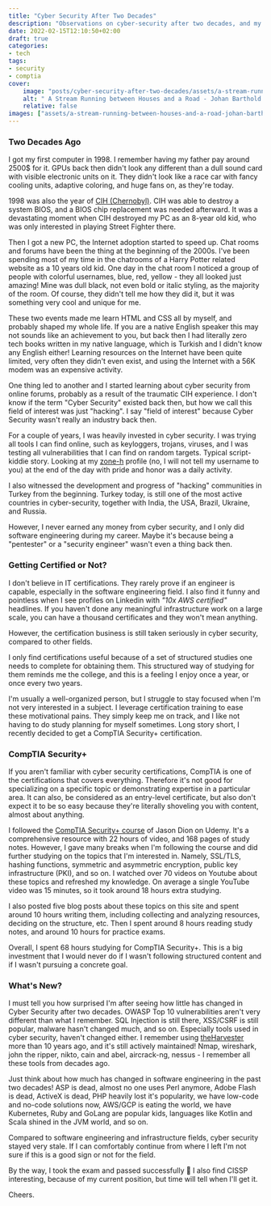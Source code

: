 ```yaml
---
title: "Cyber Security After Two Decades"
description: "Observations on cyber-security after two decades, and my CompTIA Security+ impressions."
date: 2022-02-15T12:10:50+02:00
draft: true
categories:
- tech
tags:
- security
- comptia
cover:
    image: "posts/cyber-security-after-two-decades/assets/a-stream-running-between-houses-and-a-road-johan-barthold-jongkind.jpg"
    alt: " A Stream Running between Houses and a Road - Johan Barthold Jongkind"
    relative: false
images: ["assets/a-stream-running-between-houses-and-a-road-johan-barthold-jongkind.jpg"]
---
```


### Two Decades Ago

I got my first computer in 1998. I remember having my father pay around 2500$ for it. GPUs back then didn't look any
different than a dull sound card with visible electronic units on it. They didn't look like a race car with fancy
cooling units, adaptive coloring, and huge fans on, as they're today.

1998 was also the year of [CIH (Chernobyl)](https://en.wikipedia.org/wiki/CIH_(computer_virus)). CIH was able to destroy
a system BIOS, and a BIOS chip replacement was needed afterward. It was a devastating moment when CIH destroyed my PC
as an 8-year old kid, who was only interested in playing Street Fighter there.

Then I got a new PC, the Internet adoption started to speed up. Chat rooms and forums have been the thing at the
beginning of the 2000s. I've been spending most of my time in the chatrooms of a Harry Potter related website as a 10
years old kid. One day in the chat room I noticed a group of people with colorful usernames, blue, red, yellow - they
all looked just amazing! Mine was dull black, not even bold or italic styling, as the majority of the room. Of course,
they didn't tell me how they did it, but it was something very cool and unique for me.

These two events made me learn HTML and CSS all by myself, and probably shaped my whole life. If you are a native
English speaker this may not sounds like an achievement to you, but back then I had literally zero tech books written
in my native language, which is Turkish and I didn't know any English either! Learning resources on the Internet have
been quite limited, very often they didn't even exist, and using the Internet with a 56K modem was an expensive
activity.

One thing led to another and I started learning about cyber security from online forums, probably as a result of
the traumatic CIH experience. I don't know if the term "Cyber Security" existed back then, but how we call this field
of interest was just "hacking". I say "field of interest" because Cyber Security wasn't really an industry back then.

For a couple of years, I was heavily invested in cyber security. I was trying all tools I can find online, such as
keyloggers, trojans, viruses, and I was testing all vulnerabilities that I can find on random targets. Typical
script-kiddie story. Looking at my [zone-h](https://www.zone-h.org/) profile (no, I will not tell my username to you)
at the end of the day with pride and honor was a daily activity.

I also witnessed the development and progress of "hacking" communities in Turkey from the beginning. Turkey today, is
still one of the most active countries in cyber-security, together with India, the USA, Brazil, Ukraine, and Russia.

However, I never earned any money from cyber security, and I only did software engineering during my career. Maybe it's
because being a "pentester" or a "security engineer" wasn't even a thing back then.

### Getting Certified or Not?

I don't believe in IT certifications. They rarely prove if an engineer is capable, especially in the software
engineering field. I also find it funny and pointless when I see profiles on Linkedin with _"10x AWS certified"_
headlines. If you haven't done any meaningful infrastructure work on a large scale, you can have a thousand certificates
and they won't mean anything.

However, the certification business is still taken seriously in cyber security, compared to other fields.

I only find certifications useful because of a set of structured studies one needs to complete for obtaining them.
This structured way of studying for them reminds me the college, and this is a feeling I enjoy once a year, or once
every two years.

I'm usually a well-organized person, but I struggle to stay focused when I'm not very interested in a subject. I
leverage certification training to ease these motivational pains. They simply keep me on track, and I like not having
to do study planning for myself sometimes. Long story short, I recently decided to get a CompTIA Security+
certification.

### CompTIA Security+

If you aren't familiar with cyber security certifications, CompTIA is one of the certifications that covers everything.
Therefore it's not good for specializing on a specific topic or demonstrating expertise in a particular area. It can
also, be considered as an entry-level certificate, but also don't expect it to be so easy because they're literally
shoveling you with content, almost about anything.

I followed the [CompTIA Security+ course](https://www.udemy.com/course/securityplus/) of Jason Dion on Udemy. It's
a comprehensive resource with 22 hours of video, and 168 pages of study notes. However, I gave many breaks when I'm
following the course and did further studying on the topics that I'm interested in. Namely, SSL/TLS, hashing functions,
symmetric and asymmetric encryption, public key infrastructure (PKI), and so on. I watched over 70 videos on Youtube
about these topics and refreshed my knowledge. On average a single YouTube video was 15 minutes, so it took around 18
hours extra studying.

I also posted five blog posts about these topics on this site and spent around 10 hours writing them, including
collecting and analyzing resources, deciding on the structure, etc. Then I spent around 8 hours reading study notes,
and around 10 hours for practice exams.

Overall, I spent 68 hours studying for CompTIA Security+. This is a big investment that I would never do if I wasn't
following structured content and if I wasn't pursuing a concrete goal.

### What's New?

I must tell you how surprised I'm after seeing how little has changed in Cyber Security after two decades. OWASP Top 10
vulnerabilities aren't very different than what I remember. SQL Injection is still there, XSS/CSRF is still popular,
malware hasn't changed much, and so on. Especially tools used in cyber security, haven't changed either.
I remember using [theHarvester](https://github.com/laramies/theHarvester) more than 10 years ago, and it's still
actively maintained! Nmap, wireshark, john the ripper, nikto, cain and abel, aircrack-ng, nessus - I remember
all these tools from decades ago.

Just think about how much has changed in software engineering in the past two decades! ASP is dead, almost no one uses
Perl anymore, Adobe Flash is dead, ActiveX is dead, PHP heavily lost it's popularity, we have low-code and no-code
solutions now, AWS/GCP is eating the world, we have Kubernetes, Ruby and GoLang are popular kids, languages like Kotlin
and Scala shined in the JVM world, and so on.

Compared to software engineering and infrastructure fields, cyber security stayed very stale. If I can comfortably
continue from where I left I'm not sure if this is a good sign or not for the field.

By the way, I took the exam and passed successfully 🎉 I also find CISSP interesting, because of my current position,
but time will tell when I'll get it.

Cheers.
